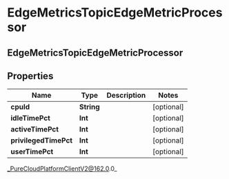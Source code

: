 # EdgeMetricsTopicEdgeMetricProcessor

## EdgeMetricsTopicEdgeMetricProcessor

## Properties

|Name | Type | Description | Notes|
|------------ | ------------- | ------------- | -------------|
| **cpuId** | **String** |  | [optional] |
| **idleTimePct** | **Int** |  | [optional] |
| **activeTimePct** | **Int** |  | [optional] |
| **privilegedTimePct** | **Int** |  | [optional] |
| **userTimePct** | **Int** |  | [optional] |



_PureCloudPlatformClientV2@162.0.0_
